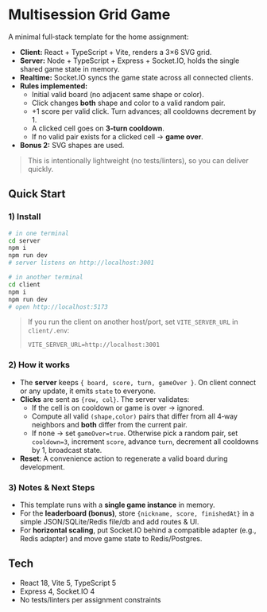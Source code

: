 # Multisession Grid Game

A minimal full‑stack template for the home assignment:
- **Client:** React + TypeScript + Vite, renders a 3×6 SVG grid.
- **Server:** Node + TypeScript + Express + Socket.IO, holds the single shared game state in memory.
- **Realtime:** Socket.IO syncs the game state across all connected clients.
- **Rules implemented:** 
  - Initial valid board (no adjacent same shape or color).
  - Click changes **both** shape and color to a valid random pair.
  - +1 score per valid click. Turn advances; all cooldowns decrement by 1.
  - A clicked cell goes on **3‑turn cooldown**.
  - If no valid pair exists for a clicked cell → **game over**.
- **Bonus 2:** SVG shapes are used.

> This is intentionally lightweight (no tests/linters), so you can deliver quickly.

## Quick Start

### 1) Install
```bash
# in one terminal
cd server
npm i
npm run dev
# server listens on http://localhost:3001

# in another terminal
cd client
npm i
npm run dev
# open http://localhost:5173
```

> If you run the client on another host/port, set `VITE_SERVER_URL` in `client/.env`:
> ```env
> VITE_SERVER_URL=http://localhost:3001
> ```

### 2) How it works
- The **server** keeps `{ board, score, turn, gameOver }`. On client connect or any update, it emits `state` to everyone.
- **Clicks** are sent as `{row, col}`. The server validates:
  - If the cell is on cooldown or game is over → ignored.
  - Compute all valid `(shape,color)` pairs that differ from all 4‑way neighbors and **both** differ from the current pair.
  - If none → set `gameOver=true`. Otherwise pick a random pair, set `cooldown=3`, increment `score`, advance `turn`, decrement all cooldowns by 1, broadcast state.
- **Reset**: A convenience action to regenerate a valid board during development.

### 3) Notes & Next Steps
- This template runs with a **single game instance** in memory.
- For the **leaderboard (bonus)**, store `{nickname, score, finishedAt}` in a simple JSON/SQLite/Redis file/db and add routes & UI.
- For **horizontal scaling**, put Socket.IO behind a compatible adapter (e.g., Redis adapter) and move game state to Redis/Postgres.

## Tech
- React 18, Vite 5, TypeScript 5
- Express 4, Socket.IO 4
- No tests/linters per assignment constraints
